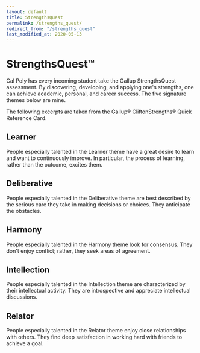 ```yaml
---
layout: default
title: StrengthsQuest
permalink: /strengths_quest/
redirect_from: "/strengths_quest"
last_modified_at: 2020-05-13
---
```


# StrengthsQuest™

Cal Poly has every incoming student take the Gallup StrengthsQuest assessment.&nbsp;By discovering, developing, and applying one's strengths, one can achieve academic, personal, and career success. The five signature themes below are mine.

The following excerpts are taken from the Gallup® CliftonStrengths® Quick Reference Card.

## Learner
People especially talented in the Learner theme have a great desire to learn and want to continuously improve. In particular, the process of learning, rather than the outcome, excites them.

## Deliberative
People especially talented in the Deliberative theme are best described by the serious care they take in making decisions or choices. They anticipate the obstacles.

## Harmony
People especially talented in the Harmony theme look for consensus. They don't enjoy conflict; rather, they seek areas of agreement.

## Intellection
People especially talented in the Intellection theme are characterized by their intellectual activity. They are introspective and appreciate intellectual discussions.

## Relator
People especially talented in the Relator theme enjoy close relationships with others. They find deep satisfaction in working hard with friends to achieve a goal.
